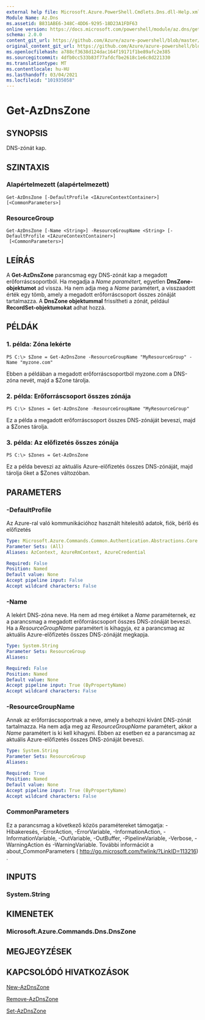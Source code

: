 ```yaml
---
external help file: Microsoft.Azure.PowerShell.Cmdlets.Dns.dll-Help.xml
Module Name: Az.Dns
ms.assetid: B831ABE6-348C-4DD6-9295-18D23A1FDF63
online version: https://docs.microsoft.com/powershell/module/az.dns/get-azdnszone
schema: 2.0.0
content_git_url: https://github.com/Azure/azure-powershell/blob/master/src/Dns/Dns/help/Get-AzDnsZone.md
original_content_git_url: https://github.com/Azure/azure-powershell/blob/master/src/Dns/Dns/help/Get-AzDnsZone.md
ms.openlocfilehash: a788cf3638d124dac164f19171f1be89afc2e385
ms.sourcegitcommit: 4dfb0cc533b83f77afdcfbe2618c1e6c8d221330
ms.translationtype: MT
ms.contentlocale: hu-HU
ms.lasthandoff: 03/04/2021
ms.locfileid: "101935058"
---
```

# Get-AzDnsZone

## SYNOPSIS
DNS-zónát kap.

## SZINTAXIS

### Alapértelmezett (alapértelmezett)
```
Get-AzDnsZone [-DefaultProfile <IAzureContextContainer>] [<CommonParameters>]
```

### ResourceGroup
```
Get-AzDnsZone [-Name <String>] -ResourceGroupName <String> [-DefaultProfile <IAzureContextContainer>]
 [<CommonParameters>]
```

## LEÍRÁS
A **Get-AzDnsZone** parancsmag egy DNS-zónát kap a megadott erőforráscsoportból.
Ha megadja a *Name paramétert,* egyetlen **DnsZone-objektumot** ad vissza.
Ha nem adja meg a *Name* paramétert, a visszaadott érték egy tömb, amely a megadott erőforráscsoport összes zónáját tartalmazza.
A **DnsZone objektummal** frissítheti a zónát, például **RecordSet-objektumokat** adhat hozzá.

## PÉLDÁK

### 1. példa: Zóna lekérte
```
PS C:\> $Zone = Get-AzDnsZone -ResourceGroupName "MyResourceGroup" -Name "myzone.com"
```

Ebben a példában a megadott erőforráscsoportból myzone.com a DNS-zóna nevét, majd a $Zone tárolja.

### 2. példa: Erőforráscsoport összes zónája
```
PS C:\> $Zones = Get-AzDnsZone -ResourceGroupName "MyResourceGroup"
```

Ez a példa a megadott erőforráscsoport összes DNS-zónáját beveszi, majd a $Zones tárolja.

### 3. példa: Az előfizetés összes zónája
```
PS C:\> $Zones = Get-AzDnsZone
```

Ez a példa beveszi az aktuális Azure-előfizetés összes DNS-zónáját, majd tárolja őket a $Zones változóban.

## PARAMETERS

### -DefaultProfile
Az Azure-ral való kommunikációhoz használt hitelesítő adatok, fiók, bérlő és előfizetés

```yaml
Type: Microsoft.Azure.Commands.Common.Authentication.Abstractions.Core.IAzureContextContainer
Parameter Sets: (All)
Aliases: AzContext, AzureRmContext, AzureCredential

Required: False
Position: Named
Default value: None
Accept pipeline input: False
Accept wildcard characters: False
```

### -Name
A lekért DNS-zóna neve.
Ha nem ad meg értéket a *Name* paraméternek, ez a parancsmag a megadott erőforráscsoport összes DNS-zónáját beveszi.
Ha a *ResourceGroupName* paramétert is kihagyja, ez a parancsmag az aktuális Azure-előfizetés összes DNS-zónáját megkapja.

```yaml
Type: System.String
Parameter Sets: ResourceGroup
Aliases:

Required: False
Position: Named
Default value: None
Accept pipeline input: True (ByPropertyName)
Accept wildcard characters: False
```

### -ResourceGroupName
Annak az erőforráscsoportnak a neve, amely a behozni kívánt DNS-zónát tartalmazza.
Ha nem adja meg az *ResourceGroupName* paramétert, akkor a *Name* paramétert is ki kell kihagyni.
Ebben az esetben ez a parancsmag az aktuális Azure-előfizetés összes DNS-zónáját beveszi.

```yaml
Type: System.String
Parameter Sets: ResourceGroup
Aliases:

Required: True
Position: Named
Default value: None
Accept pipeline input: True (ByPropertyName)
Accept wildcard characters: False
```

### CommonParameters
Ez a parancsmag a következő közös paramétereket támogatja: -Hibakeresés, -ErrorAction, -ErrorVariable, -InformationAction, -InformationVariable, -OutVariable, -OutBuffer, -PipelineVariable, -Verbose, -WarningAction és -WarningVariable. További információt a about_CommonParameters ( http://go.microsoft.com/fwlink/?LinkID=113216) .

## INPUTS

### System.String

## KIMENETEK

### Microsoft.Azure.Commands.Dns.DnsZone

## MEGJEGYZÉSEK

## KAPCSOLÓDÓ HIVATKOZÁSOK

[New-AzDnsZone](./New-AzDnsZone.md)

[Remove-AzDnsZone](./Remove-AzDnsZone.md)

[Set-AzDnsZone](./Set-AzDnsZone.md)
